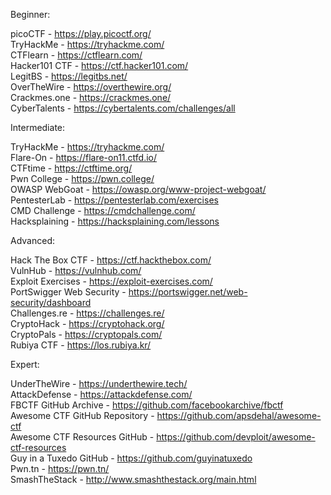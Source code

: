 Beginner:

picoCTF - https://play.picoctf.org/ <br>
TryHackMe - https://tryhackme.com/ <br>
CTFlearn - https://ctflearn.com/ <br>
Hacker101 CTF - https://ctf.hacker101.com/ <br>
LegitBS - https://legitbs.net/ <br>
OverTheWire - https://overthewire.org/ <br>
Crackmes.one - https://crackmes.one/ <br>
CyberTalents - https://cybertalents.com/challenges/all <br>

Intermediate:

TryHackMe - https://tryhackme.com/ <br>
Flare-On - https://flare-on11.ctfd.io/ <br>
CTFtime - https://ctftime.org/ <br>
Pwn College - https://pwn.college/ <br>
OWASP WebGoat - https://owasp.org/www-project-webgoat/ <br>
PentesterLab - https://pentesterlab.com/exercises <br>
CMD Challenge - https://cmdchallenge.com/ <br>
Hacksplaining - https://hacksplaining.com/lessons <br>

Advanced:

Hack The Box CTF - https://ctf.hackthebox.com/ <br>
VulnHub - https://vulnhub.com/ <br>
Exploit Exercises - https://exploit-exercises.com/ <br>
PortSwigger Web Security - https://portswigger.net/web-security/dashboard <br>
Challenges.re - https://challenges.re/ <br>
CryptoHack - https://cryptohack.org/ <br>
CryptoPals - https://cryptopals.com/ <br>
Rubiya CTF - https://los.rubiya.kr/ <br>

Expert:

UnderTheWire - https://underthewire.tech/ <br>
AttackDefense - https://attackdefense.com/ <br>
FBCTF GitHub Archive - https://github.com/facebookarchive/fbctf <br>
Awesome CTF GitHub Repository - https://github.com/apsdehal/awesome-ctf <br>
Awesome CTF Resources GitHub - https://github.com/devploit/awesome-ctf-resources <br>
Guy in a Tuxedo GitHub - https://github.com/guyinatuxedo <br>
Pwn.tn - https://pwn.tn/ <br>
SmashTheStack - http://www.smashthestack.org/main.html <br>
